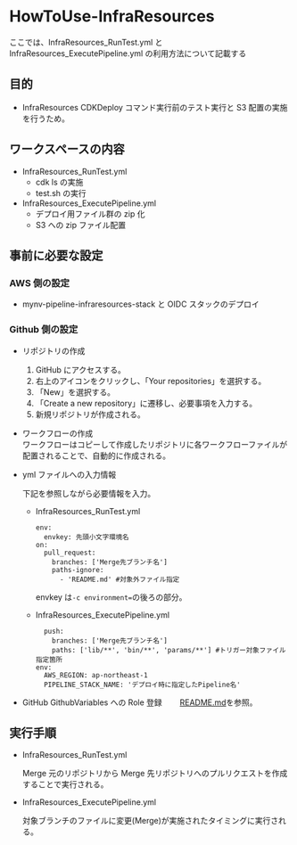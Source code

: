 # HowToUse-InfraResources

ここでは、InfraResources_RunTest.yml と InfraResources_ExecutePipeline.yml の利用方法について記載する

## 目的

- InfraResources CDKDeploy コマンド実行前のテスト実行と S3 配置の実施を行うため。

## ワークスペースの内容

- InfraResources_RunTest.yml
  - cdk ls の実施
  - test.sh の実行
- InfraResources_ExecutePipeline.yml
  - デプロイ用ファイル群の zip 化
  - S3 への zip ファイル配置

## 事前に必要な設定

### AWS 側の設定

- mynv-pipeline-infraresources-stack と OIDC スタックのデプロイ

### Github 側の設定

- リポジトリの作成

  1.  GitHub にアクセスする。
  1.  右上のアイコンをクリックし、「Your repositories」を選択する。
  1.  「New」を選択する。
  1.  「Create a new repository」に遷移し、必要事項を入力する。
  1.  新規リポジトリが作成される。

- ワークフローの作成  
  ワークフローはコピーして作成したリポジトリに各ワークフローファイルが配置されることで、自動的に作成される。

- yml ファイルへの入力情報

  下記を参照しながら必要情報を入力。

  - InfraResources_RunTest.yml
    ```
    env:
      envkey: 先頭小文字環境名
    on:
      pull_request:
        branches: ['Merge先ブランチ名']
        paths-ignore:
          - 'README.md' #対象外ファイル指定
    ```
    envkey は`-c environment=`の後ろの部分。
  - InfraResources_ExecutePipeline.yml

    ```
      push:
        branches: ['Merge先ブランチ名']
        paths: ['lib/**', 'bin/**', 'params/**'] #トリガー対象ファイル指定箇所
    env:
      AWS_REGION: ap-northeast-1
      PIPELINE_STACK_NAME: 'デプロイ時に指定したPipeline名'
    ```

- GitHub GithubVariables への Role 登録　　
  [README.md](./README.md)を参照。

## 実行手順

- InfraResources_RunTest.yml

  Merge 元のリポジトリから Merge 先リポジトリへのプルリクエストを作成することで実行される。

- InfraResources_ExecutePipeline.yml

  対象ブランチのファイルに変更(Merge)が実施されたタイミングに実行される。
